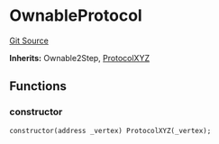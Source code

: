 # OwnableProtocol
[Git Source](https://github.com/llama-community/vertex-v1/blob/033c40b70aa1582a65b241654f3eda785898e17e/src/mock/OwnableProtocol.sol)

**Inherits:**
Ownable2Step, [ProtocolXYZ](/src/mock/ProtocolXYZ.sol/contract.ProtocolXYZ.md)


## Functions
### constructor


```solidity
constructor(address _vertex) ProtocolXYZ(_vertex);
```


